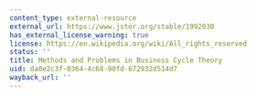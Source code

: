 ```yaml
---
content_type: external-resource
external_url: https://www.jstor.org/stable/1992030
has_external_license_warning: true
license: https://en.wikipedia.org/wiki/All_rights_reserved
status: ''
title: Methods and Problems in Business Cycle Theory
uid: da0e2c3f-0364-4c68-90fd-672932d514d7
wayback_url: ''
---
```

